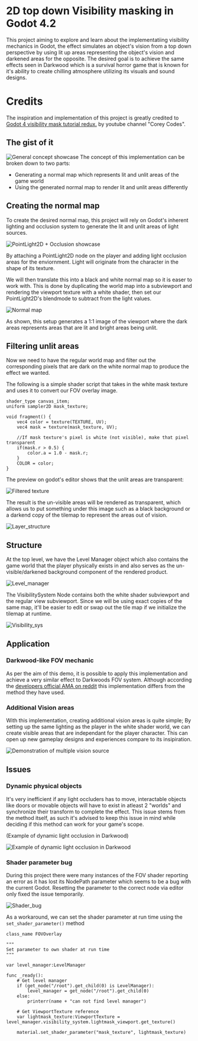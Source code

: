 # 2D top down Visibility masking in Godot 4.2
This project aiming to explore and learn about the implementatiing visibility mechanics in Godot, the effect simulates an object's vision from a top down perspective by using lit up areas representing the object's vision and darkened areas for the opposite. The desired goal is to achieve the same effects seen in Darkwood which is a survival horror game that is known for it's ability to create chilling atmosphere utilizing its visuals and sound designs.

# Credits
The inspiration and implementation of this project is greatly credited to [Godot 4 visibility mask tutorial redux.](https://youtu.be/iKRJqx9KCJU?si=kKWFoyubXUI5EA7h) by youtube channel "Corey Codes". 

## The gist of it
![General concept showcase](/readme_resources/concept.gif)
The concept of this implementation can be broken down to two parts:

- Generating a normal map which represents lit and unlit areas of the game world
- Using the generated normal map to render lit and unlit areas differently

## Creating the normal map
To create the desired normal map, this project will rely on Godot's inherent lighting and occlusion system to generate the lit and unlit areas of light sources. 

![PointLight2D + Occlusion showcase](/readme_resources/PointLight_Occlusion.png)

By attaching a PointLight2D node on the player and adding light occlusion areas for the enviornment. Light will originate from the character in the shape of its texture.

We will then translate this into a black and white normal map so it is easer to work with. This is done by duplicating the world map into a subviewport and rendering the viewport texture with a white shader, then set our PointLight2D's blendmode to subtract from the light values.

![Normal map](/readme_resources/White_Normal_Map.png)

As shown, this setup generates a 1:1 image of the viewport where the dark areas represents areas that are lit and bright areas being unlit.

## Filtering unlit areas

Now we need to have the regular world map and filter out the corresponding pixels that are dark on the white normal map to produce the effect we wanted. 

The following is a simple shader script that takes in the white mask texture and uses it to convert our FOV overlay image.

```
shader_type canvas_item;
uniform sampler2D mask_texture;

void fragment() {
	vec4 color = texture(TEXTURE, UV);
	vec4 mask = texture(mask_texture, UV);
	
	//If mask texture's pixel is white (not visible), make that pixel transparent
	if(mask.r > 0.5) {
		color.a = 1.0 - mask.r;
	}
	COLOR = color;
}
```

The preview on godot's editor shows that the unlit areas are transparent:

![Filtered texture](/readme_resources/mask_texture_effect.png)

The result is the un-visible areas will be rendered as transparent, which allows us to put something under this image such as a black background or a darkend copy of the tilemap to represent the areas out of vision.

![Layer_structure](/readme_resources/FOV_layers.gif)

## Structure
At the top level, we have the Level Manager object which also contains the game world that the player physically exists in and also serves as the un-visible/darkened background component of the rendered product.

![Level_manager](/readme_resources/demo_structure.jpg)

The VisibilitySystem Node contains both the white shader subviewport and the regular view subviewport. Since we will be using exact copies of the same map, it'll be easier to edit or swap out the tile map if we initialize the tilemap at runtime.

![Visibility_sys](/readme_resources/VisibilitySys_structure.jpg)

## Application
### Darkwood-like FOV mechanic
As per the aim of this demo, it is possible to apply this implementation and achieve a very similar effect to Darkwoods FOV system. Although according the [developers official AMA on reddit](https://www.reddit.com/r/IAmA/comments/14m0wg0/comment/jpz75o1/?utm_source=share&utm_medium=web2x&context=3) this implementation differs from the method they have used.


### Additional Vision areas
With this implementation, creating additional vision areas is quite simple; By setting up the same lighting as the player in the white shader world, we can create visible areas that are independant for the player character. This can open up new gameplay designs and experiences compare to its insipiration.

![Demonstration of multiple vision source](/readme_resources/Multiple_vision_demo.gif)


## Issues

### Dynamic physical objects
It's very inefficient if any light occluders has to move, interactable objects like doors or movable objects will have to exist in atleast 2 "worlds" and synchronize their transform to complete the effect. 
This issue stems from the method itself, as such it's advised to keep this issue in mind while deciding if this method can work for your game's scope.

(Example of dynamic light occlusion in Darkwood)

![Example of dynamic light occlusion in Darkwood](/readme_resources/moving_occluder.gif)

### Shader parameter bug
During this project there were many instances of the FOV shader reporting an error as it has lost its NodePath parameter which seems to be a bug with the current Godot. Resetting the parameter to the correct node via editor only fixed the issue temporarily. 

![Shader_bug](/readme_resources/shader_bug.jpg)

As a workaround, we can set the shader parameter at run time using the ```set_shader_parameter()``` method

```
class_name FOVOverlay

"""
Set parameter to own shader at run time
"""

var level_manager:LevelManager

func _ready():
	# Get level manager
	if (get_node("/root").get_child(0) is LevelManager):
		level_manager = get_node("/root").get_child(0)
	else:
		printerr(name + "can not find level manager")

	# Get ViewportTexture reference
	var lightmask_texture:ViewportTexture = level_manager.visibility_system.lightmask_viewport.get_texture()
	
	material.set_shader_parameter("mask_texture", lightmask_texture)
```
